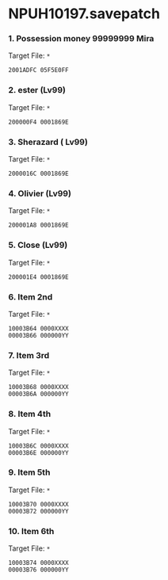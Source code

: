 # NPUH10197.savepatch

### 1. Possession money 99999999 Mira

Target File: `*`

```
2001ADFC 05F5E0FF
```

### 2. ester (Lv99)

Target File: `*`

```
200000F4 0001869E
```

### 3. Sherazard ( Lv99)

Target File: `*`

```
2000016C 0001869E
```

### 4. Olivier (Lv99)

Target File: `*`

```
200001A8 0001869E
```

### 5. Close (Lv99) 

Target File: `*`

```
200001E4 0001869E
```

### 6. Item 2nd

Target File: `*`

```
10003B64 0000XXXX
00003B66 000000YY
```

### 7. Item 3rd

Target File: `*`

```
10003B68 0000XXXX
00003B6A 000000YY
```

### 8. Item 4th

Target File: `*`

```
10003B6C 0000XXXX
00003B6E 000000YY
```

### 9. Item 5th

Target File: `*`

```
10003B70 0000XXXX
00003B72 000000YY
```

### 10. Item 6th

Target File: `*`

```
10003B74 0000XXXX
00003B76 000000YY
```


